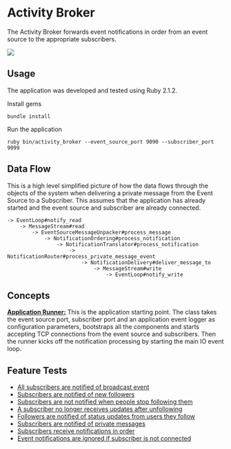 # Activity Broker

The Activity Broker forwards event notifications in order from an event source to the appropriate subscribers.

<img src="http://cl.ly/image/1a3J0g2B3w1L/Screen%20Shot%202014-07-01%20at%2008.39.40.png">

## Usage

The application was developed and tested using Ruby 2.1.2.
    
Install gems
    
    bundle install
    
Run the application
    
    ruby bin/activity_broker --event_source_port 9090 --subscriber_port 9099

## Data Flow

This is a high level simplified picture of how the data flows through the objects of the system when delivering a private message from the Event Source to a Subscriber. This assumes that the application has already started and the event source and subscriber are already connected.

    -> EventLoop#notify_read
        -> MessageStream#read
            -> EventSourceMessageUnpacker#process_message
                -> NotificationOrdering#process_notification
                    -> NotificationTranslator#process_notification
                        -> NotificationRouter#process_private_message_event
                            -> NotificationDelivery#deliver_message_to
                                -> MessageStream#write
                                    -> EventLoop#notify_write

## Concepts
[**Application Runner:**](https://github.com/oMartell/activity_broker/blob/master/lib/activity_broker/application_runner.rb) 
This is the application starting point. The class takes the event source port, subscriber port and an application event logger as configuration parameters, bootstraps all the components and starts accepting TCP connections from the event source and subscribers. Then the runner kicks off the notification processing by starting the main IO event loop.

## Feature Tests

- [All subscribers are notified of broadcast event](https://github.com/oMartell/activity_broker/blob/master/spec/integration/activity_broker_spec.rb#L44)
- [Subscribers are notified of new followers](https://github.com/oMartell/activity_broker/blob/master/spec/integration/activity_broker_spec.rb#L44)
- [Subscribers are not notified when people stop following them](https://github.com/oMartell/activity_broker/blob/master/spec/integration/activity_broker_spec.rb#L44)
- [A subscriber no longer receives updates after unfollowing](https://github.com/oMartell/activity_broker/blob/master/spec/integration/activity_broker_spec.rb#L44)
- [Followers are notified of status updates from users they follow](https://github.com/oMartell/activity_broker/blob/master/spec/integration/activity_broker_spec.rb#L44)
- [Subscribers are notified of private messages](https://github.com/oMartell/activity_broker/blob/master/spec/integration/activity_broker_spec.rb#L44)
- [Subscribers receive notifications in order](https://github.com/oMartell/activity_broker/blob/master/spec/integration/activity_broker_spec.rb#L44)
- [Event notifications are ignored if subscriber is not connected](https://github.com/oMartell/activity_broker/blob/master/spec/integration/activity_broker_spec.rb#L44)




